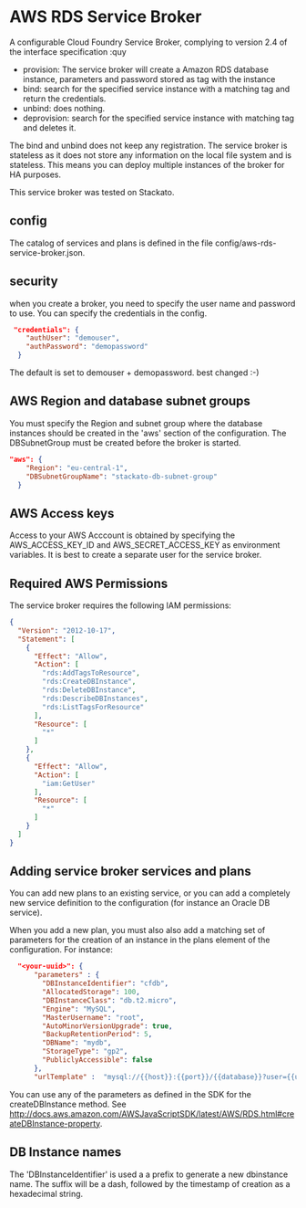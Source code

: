 # AWS RDS Service Broker
A configurable Cloud Foundry Service Broker, complying to version 2.4 of the interface specification
:quy

* provision: The service broker will create a Amazon RDS database instance, parameters and password stored as tag with the instance
* bind: search for the specified service instance with a matching tag and return the credentials.
* unbind: does nothing.
* deprovision: search for the specified service instance with matching tag and deletes it.

The bind and unbind does not keep any registration. The service broker is stateless as it  does not store any
information on the local file system and is stateless. This means you can deploy multiple instances of the broker for HA purposes.

This service broker was tested on Stackato.

## config
The catalog of services and plans is defined in the file config/aws-rds-service-broker.json.

## security
when you create a broker, you need to specify the user name and password to use. You can specify the
credentials in the config.

```json
 "credentials": {
    "authUser": "demouser",
    "authPassword": "demopassword"
  }
```
The default is set to demouser + demopassword. best changed :-)

## AWS Region and database subnet groups
You must specify the Region and subnet group where the database instances should be created in the 'aws' section of the configuration.
The DBSubnetGroup must be created before the broker is started.

```json
"aws": {
    "Region": "eu-central-1",
    "DBSubnetGroupName": "stackato-db-subnet-group"
  }
```

## AWS Access keys
Access to your AWS Acccount is obtained by specifying the AWS_ACCESS_KEY_ID and AWS_SECRET_ACCESS_KEY as
environment variables. It is best to create a separate user for the service broker. 


## Required AWS Permissions
The service broker requires the following IAM permissions:

```json
{
  "Version": "2012-10-17",
  "Statement": [
    {
      "Effect": "Allow",
      "Action": [
        "rds:AddTagsToResource",
        "rds:CreateDBInstance",
        "rds:DeleteDBInstance",
        "rds:DescribeDBInstances",
        "rds:ListTagsForResource"
      ],
      "Resource": [
        "*"
      ]
    },
    {
      "Effect": "Allow",
      "Action": [
        "iam:GetUser"
      ],
      "Resource": [
        "*"
      ]
    }
  ]
}
```

## Adding service broker services and plans
You can add new plans to an existing service, or you can add a completely new service definition to the configuration (for instance an Oracle DB service).

When you add a new plan, you must also also add a matching set of parameters for the creation of an instance
in the plans element of the configuration. For instance:
```json
  "<your-uuid>": {
      "parameters" : {
        "DBInstanceIdentifier": "cfdb",
        "AllocatedStorage": 100,
        "DBInstanceClass": "db.t2.micro",
        "Engine": "MySQL",
        "MasterUsername": "root",
        "AutoMinorVersionUpgrade": true,
        "BackupRetentionPeriod": 5,
        "DBName": "mydb",
        "StorageType": "gp2",
        "PubliclyAccessible": false
      },
      "urlTemplate" :  "mysql://{{host}}:{{port}}/{{database}}?user={{username}}&password={{password}}"
```
You can use any of the  parameters as defined in the SDK for the createDBInstance method.
See http://docs.aws.amazon.com/AWSJavaScriptSDK/latest/AWS/RDS.html#createDBInstance-property.

## DB Instance names
The 'DBInstanceIdentifier' is used a a prefix to generate a new dbinstance name. The suffix will be a dash, followed
by the timestamp of creation as a hexadecimal string.

